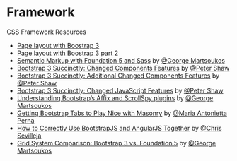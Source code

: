 # Framework
CSS Framework Resources


- [Page layout with Boostrap 3](http://www.script-tutorials.com/page-layout-with-boostrap-3/)
- [Page layout with Boostrap 3 part 2](http://www.script-tutorials.com/page-layout-with-boostrap-3-part-2/)
- [Semantic Markup with Foundation 5 and Sass](http://www.sitepoint.com/semantic-markup-foundation-5-sass/) by [@George Martsoukos](http://www.sitepoint.com/author/gmartsoukos/)
- [Bootstrap 3 Succinctly: Changed Components Features](http://webdesign.tutsplus.com/tutorials/bootstrap-3-succinctly-changed-components-features--cms-23166) by [@Peter Shaw](http://tutsplus.com/authors/peter-shaw)
- [Bootstrap 3 Succinctly: Additional Changed Components Features](http://webdesign.tutsplus.com/tutorials/bootstrap-3-succinctly-additional-changed-components-features--cms-23203) by [@Peter Shaw](http://tutsplus.com/authors/peter-shaw)
- [Bootstrap 3 Succinctly: Changed JavaScript Features](http://webdesign.tutsplus.com/tutorials/bootstrap-3-succinctly-changed-javascript-features--cms-23179) by [@Peter Shaw](http://tutsplus.com/authors/peter-shaw)
- [Understanding Bootstrap’s Affix and ScrollSpy plugins](http://www.sitepoint.com/understanding-bootstraps-affix-scrollspy-plugins/) by [@George Martsoukos](http://www.sitepoint.com/author/gmartsoukos/)
- [Getting Bootstrap Tabs to Play Nice with Masonry](http://www.sitepoint.com/bootstrap-tabs-play-nice-with-masonry/) by [@Maria Antonietta Perna](http://www.sitepoint.com/author/mperna/)
- [How to Correctly Use BootstrapJS and AngularJS Together](https://scotch.io/tutorials/how-to-correctly-use-bootstrapjs-and-angularjs-together) by [@Chris Sevilleja](https://scotch.io/author/chris)
- [Grid System Comparison: Bootstrap 3 vs. Foundation 5](http://www.sitepoint.com/grid-system-comparison-bootstrap-vs-foundation/) by [@George Martsoukos](http://www.sitepoint.com/author/gmartsoukos/)